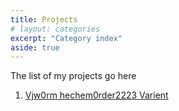 ```yaml
---
title: Projects
# layout: categories
excerpt: "Category index"
aside: true
---
```



The list of my projects go here 

1. [Vjw0rm hechem0rder2223 Varient](/_myprojects/Vjw0rm_hechem0rder2223_Varient.md)
<!-- 1. [Vjw0rm hechem0rder2223 Varient](https://github.com/fatemehNe/fatemehNe.github.io/blob/main/Vjw0rm_hechem0rder2223_Varient.md) -->



